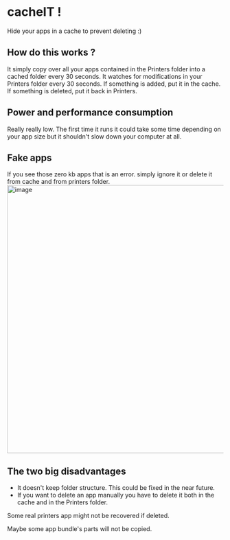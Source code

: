 # cacheIT !
Hide your apps in a cache to prevent deleting :)

## How do this works ?
It simply copy over all your apps contained in the Printers folder into a cached folder every 30 seconds.
It watches for modifications in your Printers folder every 30 seconds. If something is added, put it in the cache. If something is deleted, put it back in Printers.

## Power and performance consumption
Really really low. The first time it runs it could take some time depending on your app size but it shouldn't slow down your computer at all.

## Fake apps
If you see those zero kb apps that is an error. simply ignore it or delete it from cache and from printers folder.
<img width="625" alt="image" src="https://github.com/c22dev/cacheIT/assets/102235607/3682533d-319a-4e11-885e-9d7f097d2d90">

## The two big disadvantages
- It doesn't keep folder structure. This could be fixed in the near future.
- If you want to delete an app manually you have to delete it both in the cache and in the Printers folder.


Some real printers app might not be recovered if deleted.

Maybe some app bundle's parts will not be copied.
